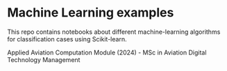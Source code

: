 # Machine Learning examples

This repo contains notebooks about different machine-learning algorithms for classification cases using Scikit-learn.

Applied Aviation Computation Module (2024) - MSc in Aviation Digital Technology Management
